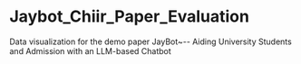 # Jaybot_Chiir_Paper_Evaluation
Data visualization for the demo paper JayBot~-- Aiding University Students and Admission with an LLM-based Chatbot
